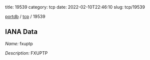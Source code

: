 title: 19539
category: tcp
date: 2022-02-10T22:46:10
slug: tcp/19539

[portdb](/) / [tcp](/category/tcp.html) / 19539


## IANA Data

_Name:_ fxuptp

_Description:_ FXUPTP

